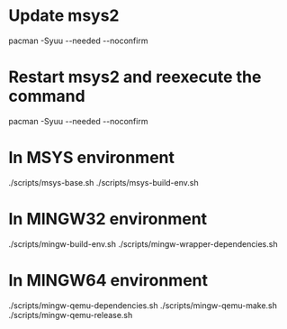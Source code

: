 # Update msys2
pacman -Syuu --needed --noconfirm
# Restart msys2 and reexecute the command
pacman -Syuu --needed --noconfirm

# In MSYS environment
./scripts/msys-base.sh
./scripts/msys-build-env.sh

# In MINGW32 environment
./scripts/mingw-build-env.sh
./scripts/mingw-wrapper-dependencies.sh

# In MINGW64 environment
./scripts/mingw-qemu-dependencies.sh
./scripts/mingw-qemu-make.sh
./scripts/mingw-qemu-release.sh